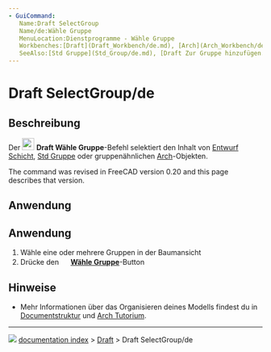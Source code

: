 ```yaml
---
- GuiCommand:
   Name:Draft SelectGroup
   Name/de:Wähle Gruppe
   MenuLocation:Dienstprogramme - Wähle Gruppe
   Workbenches:[Draft](Draft_Workbench/de.md), [Arch](Arch_Workbench/de.md)
   SeeAlso:[Std Gruppe](Std_Group/de.md), [Draft Zur Gruppe hinzufügen...](Draft_AddToGroup/de.md), [Draft zur Konstruktionsgruppe hinzufügen](Draft_AddConstruction/de.md), [Draft Autogruppe](Draft_AutoGroup/de.md)
---
```


# Draft SelectGroup/de

## Beschreibung


<div class="mw-translate-fuzzy">

Der <img alt="" src=images/Draft_SelectGroup.svg  style="width:24px;"> **Draft Wähle Gruppe**-Befehl selektiert den Inhalt von [Entwurf Schicht](Draft_Layer/de.md), [Std Gruppe](Std_Group/de.md) oder gruppenähnlichen [Arch](Arch_Workbench/de.md)-Objekten.


</div>

The command was revised in FreeCAD version 0.20 and this page describes that version.

## Anwendung


<div class="mw-translate-fuzzy">

## Anwendung 

1.  Wähle eine oder mehrere Gruppen in der Baumansicht
2.  Drücke den **<img src="images/Draft_SelectGroup.png" width=16px> [Wähle Gruppe](Draft_SelectGroup/de.md)**-Button


</div>

## Hinweise

-   Mehr Informationen über das Organisieren deines Modells findest du in [Documentstruktur](Document_structure/de.md) und [Arch Tutorium](Arch_tutorial/de#Ihr_Modell_organisieren.md).



---
![](images/Button_right.svg) [documentation index](../README.md) > [Draft](Draft_Workbench.md) > Draft SelectGroup/de
